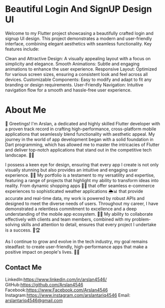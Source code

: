 # Beautiful Login And SignUP Design UI

Welcome to my Flutter project showcasing a beautifully crafted login and signup UI design. This project demonstrates a modern and user-friendly interface, combining elegant aesthetics with seamless functionality. Key features include:

Clean and Attractive Design: A visually appealing layout with a focus on simplicity and elegance.
Smooth Animations: Subtle and engaging animations to enhance the user experience.
Responsive Layout: Optimized for various screen sizes, ensuring a consistent look and feel across all devices.
Customizable Components: Easy to modify and adapt to fit any branding or design requirements.
User-Friendly Navigation: Intuitive navigation flow for a smooth and hassle-free user experience.
# About Me
👋 Greetings! I'm Arslan, a dedicated and highly skilled Flutter developer with a proven track record in crafting high-performance, cross-platform mobile applications that seamlessly blend functionality with aesthetic appeal. My journey in the world of app development began with a solid foundation in Dart programming, which has allowed me to master the intricacies of Flutter and deliver top-notch applications that stand out in the competitive tech landscape. 🎯🚀

I possess a keen eye for design, ensuring that every app I create is not only visually stunning but also provides an intuitive and engaging user experience. 🎨✨ My portfolio is a testament to my versatility and expertise, featuring a range of projects that highlight my ability to transform ideas into reality. From dynamic shopping apps 🛒📱 that offer seamless e-commerce experiences to sophisticated weather applications 🌦️📊 that provide accurate and real-time data, my work is powered by robust APIs and designed to meet the diverse needs of users.
Throughout my career, I have demonstrated a relentless commitment to excellence and a deep understanding of the mobile app ecosystem. 📱💡 My ability to collaborate effectively with clients and team members, combined with my problem-solving skills and attention to detail, ensures that every project I undertake is a success. 🤝🏆

As I continue to grow and evolve in the tech industry, my goal remains steadfast: to create user-friendly, high-performance apps that make a positive impact on people's lives. 🚀📲


## Contact Me

LinkedIn:https://www.linkedin.com/in/arslan4546/
GitHub:https://github.com/Arslan4546
Facebook:https://www.Facebook.com/Arslan4546
Instagram:https://www.instagram.com/arslantariq4546
Email: arslantariq4546@gmail.com




